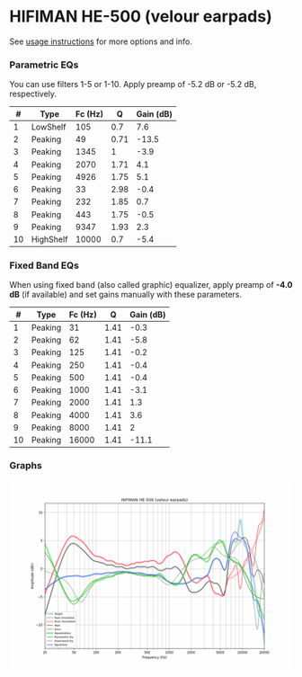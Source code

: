 # HIFIMAN HE-500 (velour earpads)
See [usage instructions](https://github.com/jaakkopasanen/AutoEq#usage) for more options and info.

### Parametric EQs
You can use filters 1-5 or 1-10. Apply preamp of -5.2 dB or -5.2 dB, respectively.

|   # | Type      |   Fc (Hz) |    Q |   Gain (dB) |
|-----|-----------|-----------|------|-------------|
|   1 | LowShelf  |       105 | 0.7  |         7.6 |
|   2 | Peaking   |        49 | 0.71 |       -13.5 |
|   3 | Peaking   |      1345 | 1    |        -3.9 |
|   4 | Peaking   |      2070 | 1.71 |         4.1 |
|   5 | Peaking   |      4926 | 1.75 |         5.1 |
|   6 | Peaking   |        33 | 2.98 |        -0.4 |
|   7 | Peaking   |       232 | 1.85 |         0.7 |
|   8 | Peaking   |       443 | 1.75 |        -0.5 |
|   9 | Peaking   |      9347 | 1.93 |         2.3 |
|  10 | HighShelf |     10000 | 0.7  |        -5.4 |

### Fixed Band EQs
When using fixed band (also called graphic) equalizer, apply preamp of **-4.0 dB** (if available) and set gains manually with these parameters.

|   # | Type    |   Fc (Hz) |    Q |   Gain (dB) |
|-----|---------|-----------|------|-------------|
|   1 | Peaking |        31 | 1.41 |        -0.3 |
|   2 | Peaking |        62 | 1.41 |        -5.8 |
|   3 | Peaking |       125 | 1.41 |        -0.2 |
|   4 | Peaking |       250 | 1.41 |        -0.4 |
|   5 | Peaking |       500 | 1.41 |        -0.4 |
|   6 | Peaking |      1000 | 1.41 |        -3.1 |
|   7 | Peaking |      2000 | 1.41 |         1.3 |
|   8 | Peaking |      4000 | 1.41 |         3.6 |
|   9 | Peaking |      8000 | 1.41 |         2   |
|  10 | Peaking |     16000 | 1.41 |       -11.1 |

### Graphs
![](./HIFIMAN%20HE-500%20(velour%20earpads).png)
